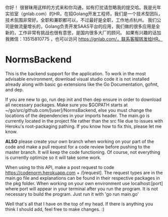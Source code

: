 你好！
很冒昧用这样的方式来和你沟通，如有打扰请忽略我的提交哈。我是光年实验室（gnlab.com）的HR，在招Golang开发工程师，我们是一个技术型团队，技术氛围非常好。全职和兼职都可以，不过最好是全职，工作地点杭州。
我们公司是做流量增长的，Golang负责开发SAAS平台的应用，我们做的很多应用是全新的，工作非常有挑战也很有意思，是国内很多大厂的顾问。
如果有兴趣的话加我微信：13515810775  ，也可以访问 https://gnlab.com/，联系客服转发给HR。
# NormsBackend

This is the backend support for the application. To work in the most advisable environment, download
visual studio code it is not installed already along with basic go extensions like the Go Documentation,
gofmt, and dep.

If you are new to go, run dep init and then dep ensure in order to download all necessary packages. 
Make sure you $GOPATH starts at ~/go/src/github.com/[user]/NormsBackend, else you must change the locations
of the dependencies in your imports header. The main.go is currently located in the project file rather than the src file due to issues with Heroku's root-packaging pathing. If you know how to fix this, please let me know. 

**ALSO** please create your own branch when working on your part of the code and make a pull request for a code review before pushing to the master branch. It will keep the code functioning. Of course, not everything is
currently optimize so it will take some work. 

When using to this API, make a post request to code https://codenorm.herokuapp.com + /[request]. The request types are in the main.go file and explanations can be found in their respective packages in the pkg folder. When working
on your own environment use localhost:[port] where port will appear in your terminal after you run the program. It is not necessary to build the program. Just run it with 'go run main.go'

Well that's all that I have on the top of my head. If there is anything you think I should add, feel free to make changes. :)
